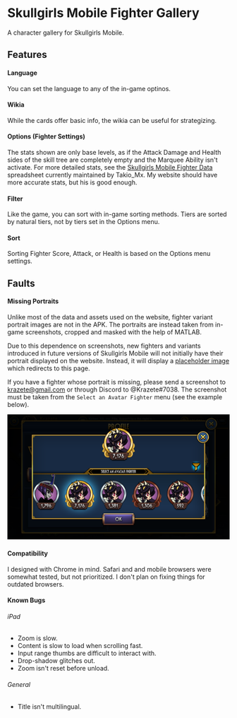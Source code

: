 # Skullgirls Mobile Fighter Gallery
A character gallery for Skullgirls Mobile.



## Features

#### Language

You can set the language to any of the in-game optinos.

#### Wikia

While the cards offer basic info, the wikia can be useful for strategizing.

#### Options (Fighter Settings)

The stats shown are only base levels, as if the Attack Damage and Health sides of the skill tree are completely empty and the Marquee Ability isn't activate.
For more detailed stats, see the [Skullgirls Mobile Fighter Data](https://docs.google.com/spreadsheets/d/1goYXai7QUu4IJp76POP1IWyc2_6fEqEmxt9e74qyIgw) spreadsheet currently maintained by Takio_Mx. My website should have more accurate stats, but his is good enough.

#### Filter

Like the game, you can sort with in-game sorting methods.
Tiers are sorted by natural tiers, not by tiers set in the Options menu.

#### Sort

Sorting Fighter Score, Attack, or Health is based on the Options menu settings.

## Faults

#### Missing Portraits

Unlike most of the data and assets used on the website, fighter variant portrait images are not in the APK. The portraits are instead taken from in-game screenshots, cropped and masked with the help of MATLAB.

Due to this dependence on screenshots, new fighters and variants introduced in future versions of Skullgirls Mobile will not initially have their portrait displayed on the website. Instead, it will display a [placeholder image](image/official/RandomBackground.png) which redirects to this page.

If you have a fighter whose portrait is missing, please send a screenshot to krazete@gmail.com or through Discord to @Krazete#7038. The screenshot must be taken from the `Select an Avatar Fighter` menu (see the example below).

<img src="image_processing/raw/fi/bHDay.png">

#### Compatibility

I designed with Chrome in mind. Safari and and mobile browsers were somewhat tested, but not prioritized. I don't plan on fixing things for outdated browsers.

#### Known Bugs

###### iPad
* Zoom is slow.
* Content is slow to load when scrolling fast.
* Input range thumbs are difficult to interact with.
* Drop-shadow glitches out.
* Zoom isn't reset before unload.

###### General
* Title isn't multilingual.
